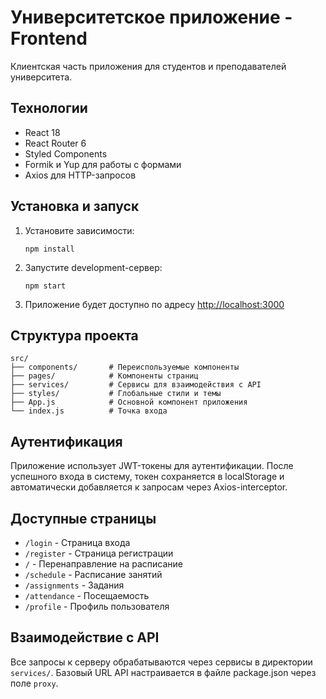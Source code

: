 # Университетское приложение - Frontend

Клиентская часть приложения для студентов и преподавателей университета.

## Технологии

- React 18
- React Router 6
- Styled Components
- Formik и Yup для работы с формами
- Axios для HTTP-запросов

## Установка и запуск

1. Установите зависимости:
   ```
   npm install
   ```

2. Запустите development-сервер:
   ```
   npm start
   ```

3. Приложение будет доступно по адресу [http://localhost:3000](http://localhost:3000)

## Структура проекта

```
src/
├── components/       # Переиспользуемые компоненты
├── pages/            # Компоненты страниц
├── services/         # Сервисы для взаимодействия с API
├── styles/           # Глобальные стили и темы
├── App.js            # Основной компонент приложения
└── index.js          # Точка входа
```

## Аутентификация

Приложение использует JWT-токены для аутентификации. После успешного входа в систему, токен сохраняется в localStorage и автоматически добавляется к запросам через Axios-interceptor.

## Доступные страницы

- `/login` - Страница входа
- `/register` - Страница регистрации
- `/` - Перенаправление на расписание
- `/schedule` - Расписание занятий
- `/assignments` - Задания
- `/attendance` - Посещаемость
- `/profile` - Профиль пользователя

## Взаимодействие с API

Все запросы к серверу обрабатываются через сервисы в директории `services/`. Базовый URL API настраивается в файле package.json через поле `proxy`. 